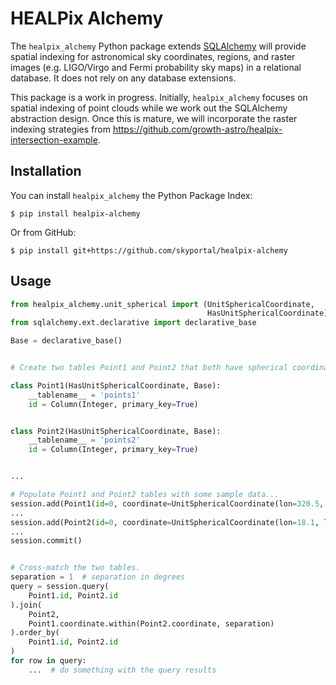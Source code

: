 # HEALPix Alchemy

The `healpix_alchemy` Python package extends [SQLAlchemy] will provide spatial
indexing for astronomical sky coordinates, regions, and raster images (e.g.
LIGO/Virgo and Fermi probability sky maps) in a relational database. It does
not rely on any database extensions.

This package is a work in progress. Initially, `healpix_alchemy` focuses on
spatial indexing of point clouds while we work out the SQLAlchemy abstraction
design. Once this is mature, we will incorporate the raster indexing strategies
from https://github.com/growth-astro/healpix-intersection-example.

## Installation

You can install `healpix_alchemy` the Python Package Index:

    $ pip install healpix-alchemy

Or from GitHub:

    $ pip install git+https://github.com/skyportal/healpix-alchemy

## Usage

```python
from healpix_alchemy.unit_spherical import (UnitSphericalCoordinate,
                                            HasUnitSphericalCoordinate)
from sqlalchemy.ext.declarative import declarative_base

Base = declarative_base()


# Create two tables Point1 and Point2 that both have spherical coordinates.

class Point1(HasUnitSphericalCoordinate, Base):
    __tablename__ = 'points1'
    id = Column(Integer, primary_key=True)


class Point2(HasUnitSphericalCoordinate, Base):
    __tablename__ = 'points2'
    id = Column(Integer, primary_key=True)


...

# Populate Point1 and Point2 tables with some sample data...
session.add(Point1(id=0, coordinate=UnitSphericalCoordinate(lon=320.5, lat=-23.5)))
...
session.add(Point2(id=0, coordinate=UnitSphericalCoordinate(lon=18.1, lat=18.3)))
...
session.commit()


# Cross-match the two tables.
separation = 1  # separation in degrees
query = session.query(
    Point1.id, Point2.id
).join(
    Point2,
    Point1.coordinate.within(Point2.coordinate, separation)
).order_by(
    Point1.id, Point2.id
)
for row in query:
    ...  # do something with the query results
```

[SQLAlchemy]: https://www.sqlalchemy.org
